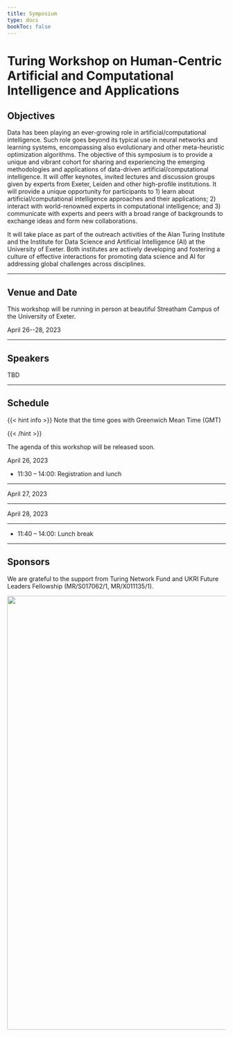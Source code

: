 ```yaml
---
title: Symposium
type: docs
bookToc: false
---
```


# Turing Workshop on Human-Centric Artificial and Computational Intelligence and Applications

<link rel="stylesheet" href="/academicons/academicons-1.9.0/css/academicons.min.css"/>
<link rel="stylesheet" href="https://maxcdn.bootstrapcdn.com/font-awesome/4.4.0/css/font-awesome.min.css">
<head>
<script src='https://kit.fontawesome.com/a076d05399.js' crossorigin='anonymous'></script>
<link rel="stylesheet" href="https://fonts.googleapis.com/icon?family=Material+Icons">
<link rel="stylesheet" href="https://cdnjs.cloudflare.com/ajax/libs/font-awesome/4.7.0/css/font-awesome.min.css">
</head>

<script>
  function toggle_visibility(id) {
      var e = document.getElementById(id);
      if(e.style.display == 'block')
        e.style.display = 'none';
      else
        e.style.display = 'block';
  }
</script>

<style>
hr.dashed {
  border-top: 1px dashed #bbb;
}

.grid-container {
  display: grid;
  grid-template-columns: 40% 60%;
  grid-gap: 5px;
  background-color: transparent;
  padding: 5px;
}

.bibtexpre{
  background-color:#F8F8FA;
  border-radius:5px;
  border: 2px solid #D8D8DA;
  margin:10px; 
  white-space: pre-wrap; 
  word-wrap: break-word; 
  white-space: -moz-pre-wrap; 
  white-space: -pre-wrap;
  white-space: -o-pre-wrap;
}
</style>

## <i class='fa fa-quote-left' style='font-size:20px'></i> Objectives

Data has been playing an ever-growing role in artificial/computational intelligence. Such role goes beyond its typical use in neural networks and learning systems, encompassing also evolutionary and other meta-heuristic optimization algorithms. The objective of this symposium is to provide a unique and vibrant cohort for sharing and experiencing the emerging methodologies and applications of data-driven artificial/computational intelligence. It will offer keynotes, invited lectures and discussion groups given by experts from Exeter, Leiden and other high-profile institutions. It will provide a unique opportunity for participants to 1) learn about artificial/computational intelligence approaches and their applications; 2) interact with world-renowned experts in computational intelligence; and 3) communicate with experts and peers with a broad range of backgrounds to exchange ideas and form new collaborations.

It will take place as part of the outreach activities of the Alan Turing Institute and the Institute for Data Science and Artificial Intelligence (AI) at the University of Exeter. Both institutes are actively developing and fostering a culture of effective interactions for promoting data science and AI for addressing global challenges across disciplines.

---

## <i class='fa fa-calendar' style='font-size:20px'></i> Venue and Date

This workshop will be running in person at beautiful Streatham Campus of the University of Exeter.<br>

<i class='fa fa-calendar-check-o' style='font-size:16px'></i> April 26--28, 2023<br>

---

## <i class='fa fa-user-circle-o' style='font-size:20px'></i> Speakers

TBD

---

## <i class='fa fa-list-ul' style='font-size:20px'></i> Schedule

{{< hint info >}}
Note that the time goes with Greenwich Mean Time (GMT)

{{< /hint >}}

The agenda of this workshop will be released soon.

<i class='fa fa-calendar-check-o' style='font-size:16px'></i> April 26, 2023<br>

- 11:30 – 14:00: Registration and lunch

---

<i class='fa fa-calendar-check-o' style='font-size:16px'></i> April 27, 2023<br>

---

<i class='fa fa-calendar-check-o' style='font-size:16px'></i> April 28, 2023<br>

---
- 11:40 – 14:00: Lunch break
---

## <i class='fa fa-credit-card' style='font-size:20px'></i> Sponsors

We are grateful to the support from Turing Network Fund and UKRI Future Leaders Fellowship (MR/S017062/1, MR/X011135/1).

 <img src="/media/turing_workshop_logo.jpeg" width="1000"><br>
